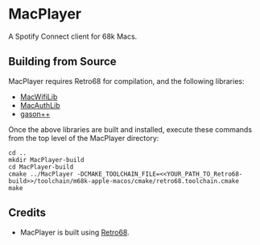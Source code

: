 # MacPlayer
A Spotify Connect client for 68k Macs.

## Building from Source
MacPlayer requires Retro68 for compilation, and the following libraries:

* [MacWifiLib](https://github.com/antscode/MacWifi)
* [MacAuthLib](https://github.com/antscode/MacAuthLib)
* [gason++](https://github.com/antscode/gason--)

Once the above libraries are built and installed, execute these commands from the top level of the MacPlayer directory:

    cd ..
    mkdir MacPlayer-build
    cd MacPlayer-build
    cmake ../MacPlayer -DCMAKE_TOOLCHAIN_FILE=<<YOUR_PATH_TO_Retro68-build>>/toolchain/m68k-apple-macos/cmake/retro68.toolchain.cmake
    make

## Credits
* MacPlayer is built using [Retro68](https://github.com/autc04/Retro68).